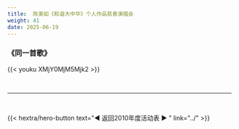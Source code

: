 ```yaml
---
title:  陈美如《和谐大中华》个人作品慈善演唱会
weight: 41
date: 2025-06-19
---
```


### 《同一首歌》

{{< youku XMjY0MjM5Mjk2 >}}

<br>
<hr>
<br>

{{< hextra/hero-button text="◀ 返回2010年度活动表 ▶ " link="../" >}}